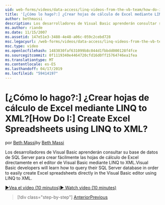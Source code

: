 ```yaml
---
uid: web-forms/videos/data-access/linq-videos-from-the-vb-team/how-do-i-create-excel-spreadsheets-using-linq-to-xml
title: '[¿Cómo lo hago?:] ¿Crear hojas de cálculo de Excel mediante LINQ to XML? | Microsoft Docs'
author: bethmassi
description: Los desarrolladores de Visual Basic aprenderán consultar su base de datos de SQL Server para crear fácilmente las hojas de cálculo de Excel directamente en el editor de Visual Basic nosotros...
ms.author: riande
ms.date: 11/15/2007
ms.assetid: 147e51e3-3488-4e48-a06c-059c2cebd728
msc.legacyurl: /web-forms/videos/data-access/linq-videos-from-the-vb-team/how-do-i-create-excel-spreadsheets-using-linq-to-xml
msc.type: video
ms.openlocfilehash: 1483030faf631099b8c044d1fbbdd000128f4fce
ms.sourcegitcommit: 0f1119340e4464720cfd16d0ff15764746ea1fea
ms.translationtype: MT
ms.contentlocale: es-ES
ms.lasthandoff: 04/17/2019
ms.locfileid: "59414197"
---
```

# <a name="how-do-i-create-excel-spreadsheets-using-linq-to-xml"></a><span data-ttu-id="b71bd-104">[¿Cómo lo hago?:] ¿Crear hojas de cálculo de Excel mediante LINQ to XML?</span><span class="sxs-lookup"><span data-stu-id="b71bd-104">[How Do I:] Create Excel Spreadsheets using LINQ to XML?</span></span>

<span data-ttu-id="b71bd-105">por [Beth Massi](https://github.com/bethmassi)</span><span class="sxs-lookup"><span data-stu-id="b71bd-105">by [Beth Massi](https://github.com/bethmassi)</span></span>

<span data-ttu-id="b71bd-106">Los desarrolladores de Visual Basic aprenderán consultar su base de datos de SQL Server para crear fácilmente las hojas de cálculo de Excel directamente en el editor de Visual Basic mediante LINQ to XML.</span><span class="sxs-lookup"><span data-stu-id="b71bd-106">Visual Basic developers will learn how to query their SQL Server database in order to easily create Excel spreadsheets directly in the Visual Basic editor using LINQ to XML.</span></span>

[<span data-ttu-id="b71bd-107">&#9654;Vea el vídeo (10 minutos)</span><span class="sxs-lookup"><span data-stu-id="b71bd-107">&#9654; Watch video (10 minutes)</span></span>](https://channel9.msdn.com/Blogs/ASP-NET-Site-Videos/how-do-i-create-excel-spreadsheets-using-linq-to-xml)

> [!div class="step-by-step"]
> [<span data-ttu-id="b71bd-108">Anterior</span><span class="sxs-lookup"><span data-stu-id="b71bd-108">Previous</span></span>](how-do-i-create-xml-documents-from-sql-data.md)
